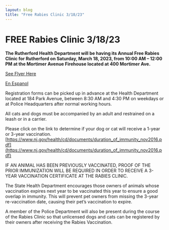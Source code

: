 ```yaml
---
layout: blog
title: "Free Rabies Clinic 3/18/23"
---
```


# FREE Rabies Clinic 3/18/23

**The Rutherford Health Department will be having its Annual Free Rabies Clinic for Rutherford on Saturday, March 18, 2023, from 10:00 AM – 12:00 PM at the Mortimer Avenue Firehouse located at 400 Mortimer Ave.**   

[See Flyer Here](https://storage.googleapis.com/static.rutherford-nj.com/health/posts/2023%20Rabies%20Clinic%20Flyer%20English.pdf)

[En Espanol](https://storage.googleapis.com/static.rutherford-nj.com/health/posts/2023%20Rabies%20Clinic%20Flyer%20Spanish.pdf)

Registration forms can be picked up in advance at the Health Department located at 184 Park Avenue, between 8:30 AM and 4:30 PM on weekdays or at Police Headquarters after normal working hours.

All cats and dogs must be accompanied by an adult and restrained on a leash or in a carrier. 

Please click on the link to determine if your dog or cat will receive a 1-year or 3-year vaccination. [https://www.nj.gov/health/cd/documents/duration_of_immunity_nov2016.pdf](https://www.nj.gov/health/cd/documents/duration_of_immunity_nov2016.pdf)

IF AN ANIMAL HAS BEEN PREVIOUSLY VACCINATED, PROOF OF THE PRIOR IMMUNIZATION WILL BE REQUIRED IN ORDER TO RECEIVE A 3-YEAR VACCINATION CERTIFICATE AT THE RABIES CLINIC.

The State Health Department encourages those owners of animals whose vaccination expires next year to be vaccinated this year to ensure a good overlap in immunity.  This will prevent pet owners from missing the 3-year re-vaccination date, causing their pet’s vaccination to expire.  

A member of the Police Department will also be present during the course of the Rabies Clinic so that unlicensed dogs and cats can be registered by their owners after receiving the Rabies Vaccination.
